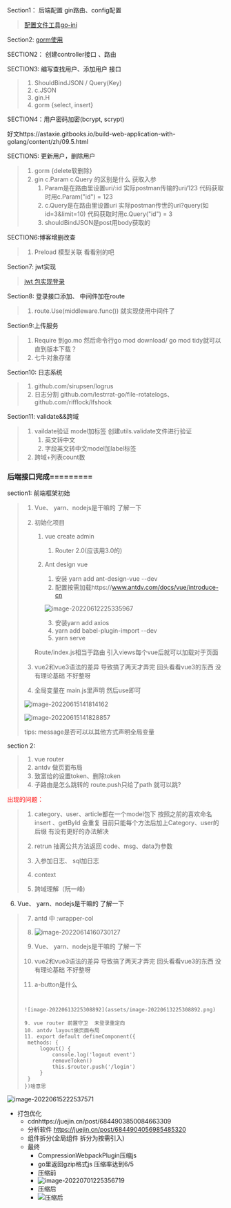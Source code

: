 Section1： 后端配置  gin路由、config配置

> [配置文件工具go-ini](https://ini.unknwon.io/docs/intro/getting_started)

Section2: [gorm使用](https://gorm.io/index.html)

SECTION2： 创建controller接口 、路由  

SECTION3: 编写查找用户、添加用户 接口

>1. ShouldBindJSON / Query(Key)
>2. c.JSON
>3. gin.H
>4. gorm {select, insert}

SECTION4：用户密码加密(bcrypt, scrypt)

好文https://astaxie.gitbooks.io/build-web-application-with-golang/content/zh/09.5.html

SECTION5: 更新用户，删除用户

> 1. gorm {delete软删除}
> 2. gin   c.Param c.Query  的区别是什么  获取入参 
>    1. Param是在路由里设置uri/:id   实际postman传输的uri/123   代码获取时用c.Param("id") = 123
>    2. c.Query是在路由里设置uri  实际postman传世的uri?query(如id=3&limit=10) 代码获取时用c.Query("id") = 3
>    3. shouldBindJSON是post用body获取的

SECTION6:博客增删改查

> 1. Preload 模型关联 看看别的吧

Section7: jwt实现

> [jwt 包实现登录](https://pkg.go.dev/github.com/dgrijalva/jwt-go/v4)

Section8: 登录接口添加、 中间件加在route

> 1. route.Use(middleware.func()) 就实现使用中间件了

Section9:上传服务

> 1. Require 到go.mo  然后命令行go mod download/ go mod tidy就可以直到版本下载？
> 2. 七牛对象存储

Section10: 日志系统

> 1. github.com/sirupsen/logrus
> 2. 日志分割 github.com/lestrrat-go/file-rotatelogs、github.com/rifflock/lfshook

Section11: validate&&跨域

> 1. vaildate验证 model加标签  创建utils.validate文件进行验证
>    1. 英文转中文
>    2. 字段英文转中文model加label标签
> 2. 跨域+列表count数

### 后端接口完成=========



section1: 前端框架初始

> 1. Vue、 yarn、nodejs是干嘛的 了解一下
>
> 2. 初始化项目
>
>    1. vue create admin
>
>       1. Router 2.0(应该用3.0的)
>
>    2. Ant design vue
>
>       1. 安装 yarn add ant-design-vue --dev
>       2. 配置按需加载https://www.antdv.com/docs/vue/introduce-cn
>
>       ![image-20220612225335967](assets/image-20220612225335967.png)
>
>       3. 安装yarn add axios
>       4. yarn add babel-plugin-import --dev
>       6. yarn serve
>
>    Route/index.js相当于路由  引入views每个vue后就可以加载对于页面
>
> 3. vue2和vue3语法的差异 导致搞了两天才弄完   回头看看vue3的东西  没有理论基础 不好整呀
>
> 4. 全局变量在 main.js里声明 然后use即可
>
> ![image-20220615141814162](assets/image-20220615141814162.png)
>
> ![image-20220615141828857](assets/image-20220615141828857.png)
>
> tips: message是否可以以其他方式声明全局变量

section 2: 

> 1. vue router
> 2. antdv 做页面布局
> 3. 致富给的设置token、删除token
> 4. 子路由是怎么跳转的  route.push只给了path 就可以跳?

<font color=red>出现的问题：</font> 

> 1. category、user、article都在一个model包下   按照之前的喜欢命名 insert 、getById 会重复  目前只能每个方法后加上Category、user的后缀  有没有更好的办法解决
>
> 2. retrun 抽离公共方法返回  code、msg、data为参数
>
> 3. 入参加日志、 sql加日志 
>
> 4. context
>
> 5. 跨域理解（阮一峰)
6. Vue、 yarn、nodejs是干嘛的 了解一下
> 7. antd 中 :wrapper-col
> 8. ![image-20220614160730127](assets/image-20220614160730127.png)
>
> 6. Vue、 yarn、nodejs是干嘛的 了解一下
>
> 7. vue2和vue3语法的差异 导致搞了两天才弄完   回头看看vue3的东西  没有理论基础 不好整呀
>
> 8. a-button是什么
>
>    ```vue
>   <template>
>        <div>
>           登录页面
>        <a-button type="primary">登录</a-button>
>        </div>
>    </template>
>
>    ```
> 
>    ![image-20220613225308892](assets/image-20220613225308892.png)
> 
> 9. vue router 前置守卫  未登录重定向
> 10. antdv layout做页面布局
> 11. export default defineComponent({
>     methods: {
>         logout() {
>             console.log('logout event')
>             removeToken()
>             this.$router.push('/login')
>         }
>     }
> })啥意思

![image-20220615222537571](assets/image-20220615222537571.png)

- 打包优化 
  - cdnhttps://juejin.cn/post/6844903850084663309
  - 分析软件 https://juejin.cn/post/6844904056985485320
  - 组件拆分(全局组件 拆分为按需引入)
  - 最终
    - CompressionWebpackPlugin压缩js
    - go里返回gzip格式js  压缩率达到6/5
    - 压缩前
    - ![image-20220701225356719](assets/image-20220701225356719.png)
    - 压缩后
    - ![压缩后](assets/image-20220701225312334.png)
